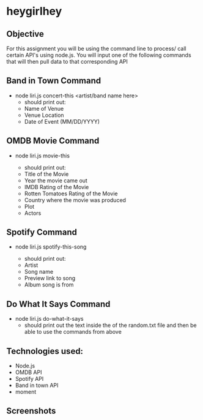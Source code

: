 # heygirlhey

## Objective 
For this assignment you will be using the command line to process/ call certain API's using node.js. You will input one of the following commands that will then pull data to that corresponding API

## Band in Town Command 
- node liri.js concert-this <artist/band name here>
  - should print out: 
   - Name of Venue
   - Venue Location
   - Date of Event (MM/DD/YYYY)
 
## OMDB Movie Command 
- node liri.js movie-this <movie name here>
  - should print out: 
   - Title of the Movie
   - Year the movie came out
   - IMDB Rating of the Movie
   - Rotten Tomatoes Rating of the Movie
   - Country where the movie was produced
   - Plot
   - Actors 
  
## Spotify Command 
- node liri.js spotify-this-song <song name here>
  - should print out: 
   - Artist
   - Song name
   - Preview link to song
   - Album song is from 
  
## Do What It Says Command 
- node liri.js do-what-it-says
  - should print out the text inside the of the random.txt file and then be able to use the commands from above
    
## Technologies used:
- Node.js
- OMDB API
- Spotify API
- Band in town API 
- moment 
 
## Screenshots 


